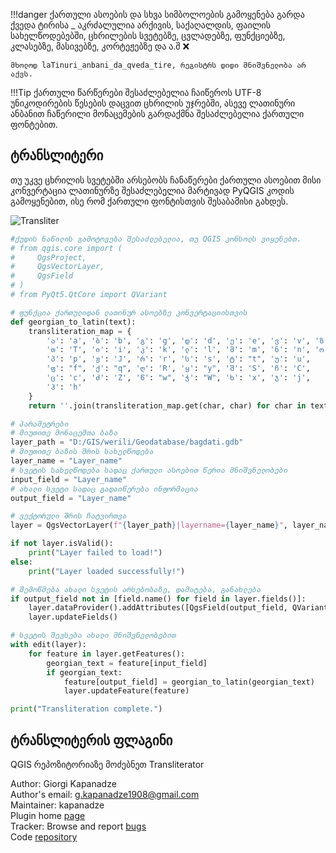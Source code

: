 
!!!danger 
    ქართული ასოების და სხვა სიმბოლოების გამოყენება გარდა ქვედა ტირისა _ აკრძალულია არქივის, საქაღალდის, ფაილის სახელწოდებებში, ცხრილების სვეტებზე, ცვლადებზე, ფუნქციებზე, კლასებზე, მასივებზე, კორტეჟებზე და ა.შ ❌

    მხოლოდ laTinuri_anbani_da_qveda_tire, რეგისტრს დიდი მნიშვნელობა არ აქვს.

!!!Tip
    ქართული წარწერები შესაძლებელია ჩაიწეროს UTF-8 უნიკოდირების წესების დაცვით ცხრილის უჯრებში, ასევე ლათინური ანბანით ჩაწერილი მონაცემების გარდაქმნა შესაძლებელია ქართული ფონტებით.


## ტრანსლიტერი

თუ უკვე ცხრილის სვეტებში არსებობს ჩანაწერები ქართული ასოებით მისი კონვერტაცია ლათინურზე შესაძლებელია მარტივად PyQGIS კოდის გამოყენებით, ისე რომ ქართული ფონტისთვის შესაბამისი გახდეს.

![Transliter](/docs/images/PyQGIS_transliter_code_geo_to_eng.gif)

```py title="transliteration.py" linenums="1"
#ქუდის ნაწილის გამოტოვება შესაძლებელია, თუ QGIS კონსოლს ვიყენებთ.
# from qgis.core import (
#     QgsProject,
#     QgsVectorLayer,
#     QgsField
# )
# from PyQt5.QtCore import QVariant

# ფუნქცია ქართულიდან ლათინურ ასოებზე კონვერტაციისთვის
def georgian_to_latin(text):
    transliteration_map = {
        'ა': 'a', 'ბ': 'b', 'გ': 'g', 'დ': 'd', 'ე': 'e', 'ვ': 'v', 'ზ': 'z', 
        'თ': 'T', 'ი': 'i', 'კ': 'k', 'ლ': 'l', 'მ': 'm', 'ნ': 'n', 'ო': 'o', 
        'პ': 'p', 'ჟ': 'J', 'რ': 'r', 'ს': 's', 'ტ': "t", 'უ': 'u', 
        'ფ': "f", 'ქ': "q", 'ღ': 'R', 'ყ': "y", 'შ': 'S', 'ჩ': 'C', 
        'ც': 'c', 'ძ': 'Z', 'წ': "w", 'ჭ': "W", 'ხ': 'x', 'ჯ': 'j', 
        'ჰ': 'h'
    }
    return ''.join(transliteration_map.get(char, char) for char in text)

# პარამეტრები
# მიუთითე მონაცემთა ბაზა
layer_path = "D:/GIS/werili/Geodatabase/bagdati.gdb"  
# მიუთითე ბაზის შრის სახელწოდება
layer_name = "Layer_name"  
# სვეტის სახელწოდება სადაც ქართული ასოებით წერია მნიშვნელობები
input_field = "Layer_name"  
# ახალი სვეტი სადაც გადაიწერება ინფორმაცია
output_field = "Layer_name"  

# ვექტორული შრის ჩატვირთვა
layer = QgsVectorLayer(f"{layer_path}|layername={layer_name}", layer_name, "ogr")

if not layer.isValid():
    print("Layer failed to load!")
else:
    print("Layer loaded successfully!")

# შემოწმება ახალი სვეტის არსებობაზე, დამატება, განახლება
if output_field not in [field.name() for field in layer.fields()]:
    layer.dataProvider().addAttributes([QgsField(output_field, QVariant.String)])
    layer.updateFields()

# სვეტის შევსება ახალი მნიშვნელობებით
with edit(layer):
    for feature in layer.getFeatures():
        georgian_text = feature[input_field]
        if georgian_text:  
            feature[output_field] = georgian_to_latin(georgian_text)
            layer.updateFeature(feature)

print("Transliteration complete.")

```

## ტრანსლიტერის ფლაგინი

QGIS რეპოზიტორიაზე მოძებნეთ Transliterator

Author: Giorgi Kapanadze <br>
Author's email: g.kapanadze1908@gmail.com <br>
Maintainer: kapanadze <br>
Plugin home [page](https://ezdanapak.github.io/transliterator/) <br>
Tracker: Browse and report [bugs](https://github.com/ezdanapak/transliterator/issues) <br>
Code [repository](https://github.com/ezdanapak/transliterator) <br>

